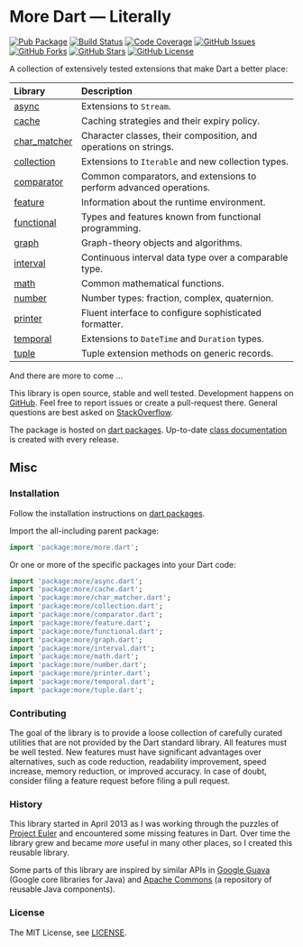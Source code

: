 More Dart — Literally
=====================

[![Pub Package](https://img.shields.io/pub/v/more.svg)](https://pub.dev/packages/more)
[![Build Status](https://github.com/renggli/dart-more/actions/workflows/dart.yml/badge.svg?branch=main)](https://github.com/renggli/dart-more/actions/workflows/dart.yml)
[![Code Coverage](https://codecov.io/gh/renggli/dart-more/branch/main/graph/badge.svg?token=b0fvRMeMBR)](https://codecov.io/gh/renggli/dart-more)
[![GitHub Issues](https://img.shields.io/github/issues/renggli/dart-more.svg)](https://github.com/renggli/dart-more/issues)
[![GitHub Forks](https://img.shields.io/github/forks/renggli/dart-more.svg)](https://github.com/renggli/dart-more/network)
[![GitHub Stars](https://img.shields.io/github/stars/renggli/dart-more.svg)](https://github.com/renggli/dart-more/stargazers)
[![GitHub License](https://img.shields.io/badge/license-MIT-blue.svg)](https://raw.githubusercontent.com/renggli/dart-more/main/LICENSE)

A collection of extensively tested extensions that make Dart a better place:

| Library                                                                                          | Description                                                        |
|:-------------------------------------------------------------------------------------------------|:-------------------------------------------------------------------|
| [async](https://pub.dev/documentation/more/latest/async/async-library.html)                      | Extensions to `Stream`.                                            | 
| [cache](https://pub.dev/documentation/more/latest/cache/cache-library.html)                      | Caching strategies and their expiry policy.                        |
| [char_matcher](https://pub.dev/documentation/more/latest/char_matcher/char_matcher-library.html) | Character classes, their composition, and operations on strings.   |
| [collection](https://pub.dev/documentation/more/latest/collection/collection-library.html)       | Extensions to `Iterable` and new collection types.                 |
| [comparator](https://pub.dev/documentation/more/latest/comparator/comparator-library.html)       | Common comparators, and extensions to perform advanced operations. | 
| [feature](https://pub.dev/documentation/more/latest/feature/feature-library.html)                | Information about the runtime environment.                         |
| [functional](https://pub.dev/documentation/more/latest/functional/functional-library.html)       | Types and features known from functional programming.              |
| [graph](https://pub.dev/documentation/more/latest/graph/graph-library.html)                      | Graph-theory objects and algorithms.                               |
| [interval](https://pub.dev/documentation/more/latest/interval/interval-library.html)             | Continuous interval data type over a comparable type.              |
| [math](https://pub.dev/documentation/more/latest/math/math-library.html)                         | Common mathematical functions.                                     |
| [number](https://pub.dev/documentation/more/latest/number/number-library.html)                   | Number types: fraction, complex, quaternion.                       |
| [printer](https://pub.dev/documentation/more/latest/printer/printer-library.html)                | Fluent interface to configure sophisticated formatter.             |
| [temporal](https://pub.dev/documentation/more/latest/temporal/temporal-library.html)             | Extensions to `DateTime` and `Duration` types.                     | 
| [tuple](https://pub.dev/documentation/more/latest/tuple/tuple-library.html)                      | Tuple extension methods on generic records.                       |

And there are more to come ...

This library is open source, stable and well tested. Development happens on [GitHub](https://github.com/renggli/dart-more). Feel free to report issues or create a pull-request there. General questions are best asked on [StackOverflow](https://stackoverflow.com/questions/tagged/more+dart).

The package is hosted on [dart packages](https://pub.dev/packages/more). Up-to-date [class documentation](https://pub.dev/documentation/more/) is created with every release.


Misc
----

### Installation

Follow the installation instructions on [dart packages](https://pub.dev/packages/more/install).

Import the all-including parent package:

```dart
import 'package:more/more.dart';
```

Or one or more of the specific packages into your Dart code:

```dart
import 'package:more/async.dart';
import 'package:more/cache.dart';
import 'package:more/char_matcher.dart';
import 'package:more/collection.dart';
import 'package:more/comparator.dart';
import 'package:more/feature.dart';
import 'package:more/functional.dart';
import 'package:more/graph.dart';
import 'package:more/interval.dart';
import 'package:more/math.dart';
import 'package:more/number.dart';
import 'package:more/printer.dart';
import 'package:more/temporal.dart';
import 'package:more/tuple.dart';
```

### Contributing

The goal of the library is to provide a loose collection of carefully curated utilities that are not provided by the Dart standard library. All features must be well tested. New features must have significant advantages over alternatives, such as code reduction, readability improvement, speed increase, memory reduction, or improved accuracy. In case of doubt, consider filing a feature request before filing a pull request.

### History

This library started in April 2013 as I was working through the puzzles of [Project Euler](https://projecteuler.net/) and encountered some missing features in Dart. Over time the library grew and became _more_ useful in many other places, so I created this reusable library.

Some parts of this library are inspired by similar APIs in [Google Guava](https://github.com/google/guava) (Google core libraries for Java) and [Apache Commons](https://commons.apache.org/) (a repository of reusable Java components).

### License

The MIT License, see [LICENSE](https://github.com/renggli/dart-more/raw/main/LICENSE).
